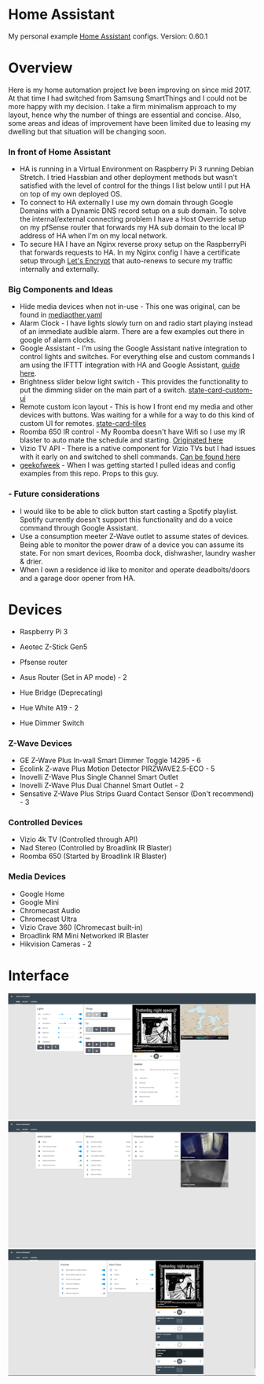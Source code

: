 # Home Assistant
My personal example [Home Assistant](https://home-assistant.io) configs. Version: 0.60.1

# Overview

Here is my home automation project Ive been improving on since mid 2017. At that time I had switched from Samsung SmartThings and I could not be more happy with my decision. I take a firm minimalism approach to my layout, hence why the number of things are essential and concise. Also, some areas and ideas of improvement have been limited due to leasing my dwelling but that situation will be changing soon.

### In front of Home Assistant
* HA is running in a Virtual Environment on Raspberry Pi 3 running Debian Stretch. I tried Hassbian and other deployment methods but wasn't satisfied with the level of control for the things I list below until I put HA on top of my own deployed OS. 
* To connect to HA externally I use my own domain through Google Domains with a Dynamic DNS record setup on a sub domain. To solve the internal/external connecting problem I have a Host Override setup on my pfSense router that forwards my HA sub domain to the local IP address of HA when I'm on my local network.
* To secure HA I have an Nginx reverse proxy setup on the RaspberryPi that forwards requests to HA. In my Nginx config I have a certificate setup through [Let's Encrypt](https://letsencrypt.org/)
 that auto-renews to secure my traffic internally and externally.

### Big Components and Ideas
* Hide media devices when not in-use - This one was original, can be found in [mediaother.yaml](haconfig/packages/mediaother.yaml)
* Alarm Clock - I have lights slowly turn on and radio start playing instead of an immediate audible alarm. There are a few examples out there in google of alarm clocks.
* Google Assistant - I'm using the Google Assistant native integration to control lights and switches. For everything else and custom commands I am using the IFTTT integration with HA and Google Assistant, [guide here](https://community.home-assistant.io/t/how-to-integrate-google-assistant-and-home-assistant-api-using-only-ifttt/19269).
* Brightness slider below light switch - This provides the functionality to put the dimming slider on the main part of a switch. [state-card-custom-ui](https://github.com/andrey-git/home-assistant-custom-ui)
* Remote custom icon layout - This is how I front end my media and other devices with buttons. Was waiting for a while for a way to do this kind of custom UI for remotes. [state-card-tiles](https://github.com/maattdiy/home-assistant-config)
* Roomba 650 IR control - My Roomba doesn't have Wifi so I use my IR blaster to auto mate the schedule and starting. [Originated here](https://community.home-assistant.io/t/irobot-roomba/6288/9)
* Vizio TV API - There is a native component for Vizio TVs but I had issues with it early on and switched to shell commands. [Can be found here](https://community.home-assistant.io/t/vizio-smartcast/14987)
* [geekofweek](https://github.com/geekofweek/homeassistant) - When I was getting started I pulled ideas and config examples from this repo. Props to this guy.

###  - Future considerations
* I would like to be able to click button start casting a Spotify playlist. Spotify currently doesn't support this functionality and do a voice command through Google Assistant.
* Use a consumption meeter Z-Wave outlet to assume states of devices. Being able to monitor the power draw of a device you can assume its state. For non smart devices, Roomba dock, dishwasher, laundry washer & drier.
* When I own a residence id like to monitor and operate deadbolts/doors and a garage door opener from HA.

# Devices

* Raspberry Pi 3
* Aeotec Z-Stick Gen5
* Pfsense router
* Asus Router (Set in AP mode) - 2

* Hue Bridge (Deprecating)
* Hue White A19 - 2
* Hue Dimmer Switch

### Z-Wave Devices
* GE Z-Wave Plus In-wall Smart Dimmer Toggle 14295 - 6
* Ecolink Z-wave Plus Motion Detector PIRZWAVE2.5-ECO - 5
* Inovelli Z-Wave Plus Single Channel Smart Outlet
* Inovelli Z-Wave Plus Dual Channel Smart Outlet - 2
* Sensative Z-Wave Plus Strips Guard Contact Sensor (Don't recommend) - 3

### Controlled Devices
* Vizio 4k TV (Controlled through API)
* Nad Stereo (Controlled by Broadlink IR Blaster)
* Roomba 650 (Started by Broadlink IR Blaster)

### Media Devices
* Google Home
* Google Mini
* Chromecast Audio
* Chromecast Ultra
* Vizio Crave 360 (Chromecast built-in)
* Broadlink RM Mini Networked IR Blaster
* Hikvision Cameras - 2

# Interface
![UI](images/ha_home.png)
![UI](images/ha_security.png)
![UI](images/ha_override.png)
